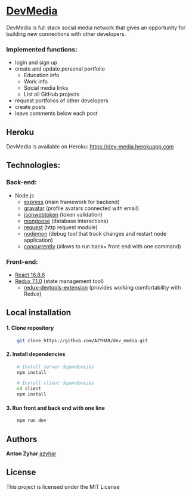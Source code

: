 
# [DevMedia](https://dev-media.herokuapp.com)

DevMedia is full stack social media network that gives an opportunity for building new connections with other developers.  

### Implemented functions:

* login and sign up
* create and update personal portfolio  
    * Education info  
    * Work info
    * Social media links
    * List all GitHub projects
* request portfolios of other developers
* create posts
* leave comments below each post

## Heroku  

DevMedia is available on Heroku: https://dev-media.herokuapp.com

## Technologies:  

### Back-end:  

* Node.js  
    * [express](https://expressjs.com) (main framework for backend)
    * [gravatar](https://gravatar.com) (profile avatars connected with email)
    * [jsonwebtoken](https://www.npmjs.com/package/jsonwebtoken) (token validation)
    * [mongoose](https://mongoosejs.com) (database interactions)
    * [request](https://www.npmjs.com/package/request) (http request module)
    * [nodemon](https://www.npmjs.com/package/nodemon) (debug tool that track changes and restart node application)
    * [concurrently](https://www.npmjs.com/package/concurrently) (allows to run back+ front end with one command)

### Front-end:

* [React 16.8.6](https://reactjs.org)
* [Redux 7.1.0](https://redux.js.org) (state management tool)
    * [redux-devtools-extension](https://www.npmjs.com/package/redux-devtools-extension) (provides working comfortability with Redux)  


## Local installation

#### 1. Clone repository  

```bash
    git clone https://github.com/AZYHAR/dev_media.git
```

#### 2. Install dependencies

```bash
    # Install server dependencies
    npm install

    # Install client dependencies
    cd client
    npm install
```

#### 3. Run front and back end with one line  

```bash
    npm run dev
```

## Authors

**Anton Zyhar**   [azyhar](https://github.com/azyhar)

## License

This project is licensed under the MIT License